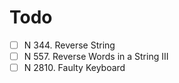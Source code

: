 # Todo

- [ ] N 344. Reverse String
- [ ] N 557. Reverse Words in a String III
- [ ] N 2810. Faulty Keyboard